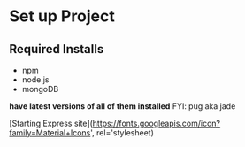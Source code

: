 # Set up Project

## Required Installs
* npm
* node.js
* mongoDB

**have latest versions of all of them installed**
FYI: pug aka jade

[Starting Express site](https://fonts.googleapis.com/icon?family=Material+Icons', rel='stylesheet)

